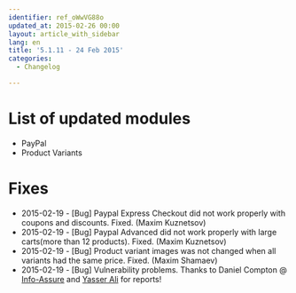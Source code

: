 ```yaml
---
identifier: ref_oWwVG88o
updated_at: 2015-02-26 00:00
layout: article_with_sidebar
lang: en
title: '5.1.11 - 24 Feb 2015'
categories:
  - Changelog

---
```



# List of updated modules

*   PayPal
*   Product Variants

# Fixes

*   2015-02-19 - [Bug] Paypal Express Checkout did not work properly with coupons and discounts. Fixed. (Maxim Kuznetsov)
*   2015-02-19 - [Bug] Paypal Advanced did not work properly with large carts(more than 12 products). Fixed. (Maxim Kuznetsov)
*   2015-02-19 - [Bug] Product variant images was not changed when all variants had the same price. Fixed. (Maxim Shamaev)
*   2015-02-19 - [Bug] Vulnerability problems. Thanks to Daniel Compton @ [Info-Assure](http://www.info-assure.co.uk/) and [Yasser Ali](http://yasserali.com/) for reports!